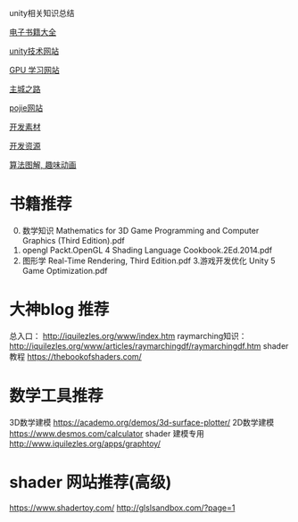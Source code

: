 unity相关知识总结

[电子书籍大全](https://zh.u1lib.org/category-list)

[unity技术网站](https://www.raywenderlich.com/gametech)

[GPU 学习网站](https://www.zhihu.com/question/40654200)

[主城之路](http://www.luzexi.com/)

[pojie网站](https://jetbra.in/4a5a15bb-d7af-4413-8916-654ad8f6c390.html?__cf_chl_f_tk=9KhRJi4QMggUb5WG9zNuavlYaAx8tF8ddj01zLOKk1c-1642486506-0-gaNycGzNCH0)

[开发素材](https://indienova.com/resource)

[开发资源](https://indienova.com/sp/gameDevResource)

[算法图解, 趣味动画](https://www.redblobgames.com/)

# 书籍推荐

0. 数学知识
   Mathematics for 3D Game Programming and Computer Graphics (Third Edition).pdf
1. opengl 
   Packt.OpenGL 4 Shading Language Cookbook.2Ed.2014.pdf
2. 图形学
   Real-Time Rendering, Third Edition.pdf
   3.游戏开发优化
   Unity 5 Game Optimization.pdf

# 大神blog 推荐

  总入口：
  http://iquilezles.org/www/index.htm
  raymarching知识：
  http://iquilezles.org/www/articles/raymarchingdf/raymarchingdf.htm
  shader 教程
  https://thebookofshaders.com/

# 数学工具推荐

  3D数学建模
  https://academo.org/demos/3d-surface-plotter/
  2D数学建模
  https://www.desmos.com/calculator
  shader 建模专用
  http://www.iquilezles.org/apps/graphtoy/

# shader 网站推荐(高级)

  https://www.shadertoy.com/
  http://glslsandbox.com/?page=1

